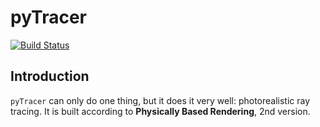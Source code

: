 # pyTracer

[![Build Status](https://travis-ci.com/zjiayao/pyTracer.svg?token=9cK4Kmeqpdioyfb1EXxS&branch=master)](https://travis-ci.com/zjiayao/pyTracer)

## Introduction

```pyTracer``` can only do one thing, but it does it very well: photorealistic ray tracing. It is built 
according to **Physically Based Rendering**, 2nd version.
